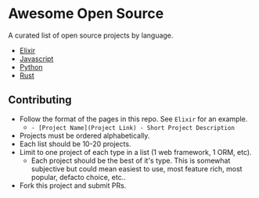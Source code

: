 # Awesome Open Source

A curated list of open source projects by language.

- [Elixir](docs/elixir.md)
- [Javascript](docs/javascript.md)
- [Python](docs/python.md)
- [Rust](docs/rust.md)

## Contributing

- Follow the format of the pages in this repo. See `Elixir` for an example.
  - `- [Project Name](Project Link) - Short Project Description`
- Projects must be ordered alphabetically.
- Each list should be 10-20 projects.
- Limit to one project of each type in a list (1 web framework, 1 ORM, etc).
  - Each project should be the best of it's type. This is somewhat subjective but could mean easiest to use, most feature rich, most popular, defacto choice, etc..
- Fork this project and submit PRs.
